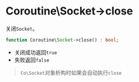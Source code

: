 # Coroutine\Socket->close

关闭`Socket`。

```php
function Coroutine\Socket->close() : bool;
```

* 关闭成功返回`true`
* 失败返回`false`

> `Co\Socket`对象析构时如果会自动执行`close`